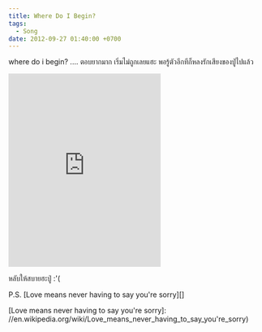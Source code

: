 ```yaml
---
title: Where Do I Begin?
tags:
  - Song
date: 2012-09-27 01:40:00 +0700
---
```


where do i begin? .... ตอบยากมาก เริ่มไม่ถูกเลยแฮะ พอรู้ตัวอีกทีก็หลงรักเสียงของปู่ไปแล้ว

<iframe src="https://open.spotify.com/embed/track/45FLu3nL1iMYXYPzhqLdko" width="300" height="380" frameborder="0" allowtransparency="true" allow="encrypted-media"></iframe>

หลับให้สบายฮะปู่ :'(

P.S. [Love means never having to say you're sorry][]


[Love means never having to say you're sorry]: //en.wikipedia.org/wiki/Love_means_never_having_to_say_you're_sorry)
